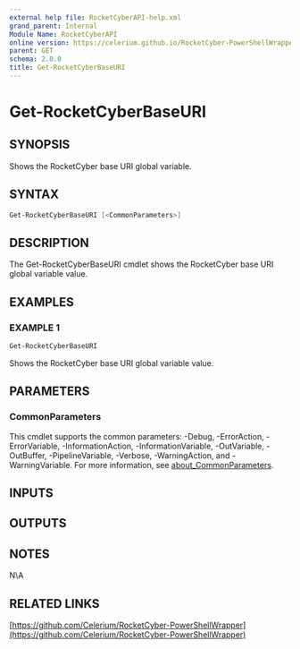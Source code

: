 ```yaml
---
external help file: RocketCyberAPI-help.xml
grand_parent: Internal
Module Name: RocketCyberAPI
online version: https://celerium.github.io/RocketCyber-PowerShellWrapper/site/Internal/Get-RocketCyberBaseURI.html
parent: GET
schema: 2.0.0
title: Get-RocketCyberBaseURI
---
```


# Get-RocketCyberBaseURI

## SYNOPSIS
Shows the RocketCyber base URI global variable.

## SYNTAX

```powershell
Get-RocketCyberBaseURI [<CommonParameters>]
```

## DESCRIPTION
The Get-RocketCyberBaseURI cmdlet shows the RocketCyber base URI global variable value.

## EXAMPLES

### EXAMPLE 1
```powershell
Get-RocketCyberBaseURI
```

Shows the RocketCyber base URI global variable value.

## PARAMETERS

### CommonParameters
This cmdlet supports the common parameters: -Debug, -ErrorAction, -ErrorVariable, -InformationAction, -InformationVariable, -OutVariable, -OutBuffer, -PipelineVariable, -Verbose, -WarningAction, and -WarningVariable. For more information, see [about_CommonParameters](http://go.microsoft.com/fwlink/?LinkID=113216).

## INPUTS

## OUTPUTS

## NOTES
N\A

## RELATED LINKS

[https://github.com/Celerium/RocketCyber-PowerShellWrapper](https://github.com/Celerium/RocketCyber-PowerShellWrapper)

